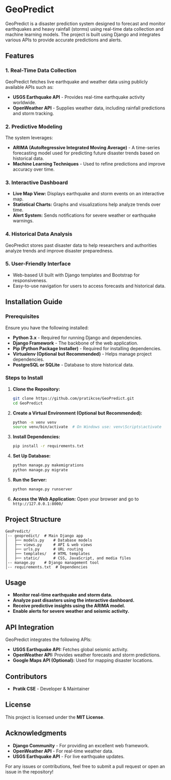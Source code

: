 # GeoPredict

GeoPredict is a disaster prediction system designed to forecast and monitor earthquakes and heavy rainfall (storms) using real-time data collection and machine learning models. The project is built using Django and integrates various APIs to provide accurate predictions and alerts.

## Features

### 1. Real-Time Data Collection
GeoPredict fetches live earthquake and weather data using publicly available APIs such as:
- **USGS Earthquake API** - Provides real-time earthquake activity worldwide.
- **OpenWeather API** - Supplies weather data, including rainfall predictions and storm tracking.

### 2. Predictive Modeling
The system leverages:
- **ARIMA (AutoRegressive Integrated Moving Average)** - A time-series forecasting model used for predicting future disaster trends based on historical data.
- **Machine Learning Techniques** - Used to refine predictions and improve accuracy over time.

### 3. Interactive Dashboard
- **Live Map View:** Displays earthquake and storm events on an interactive map.
- **Statistical Charts:** Graphs and visualizations help analyze trends over time.
- **Alert System:** Sends notifications for severe weather or earthquake warnings.

### 4. Historical Data Analysis
GeoPredict stores past disaster data to help researchers and authorities analyze trends and improve disaster preparedness.

### 5. User-Friendly Interface
- Web-based UI built with Django templates and Bootstrap for responsiveness.
- Easy-to-use navigation for users to access forecasts and historical data.

## Installation Guide

### Prerequisites
Ensure you have the following installed:
- **Python 3.x** - Required for running Django and dependencies.
- **Django Framework** - The backbone of the web application.
- **Pip (Python Package Installer)** - Required for installing dependencies.
- **Virtualenv (Optional but Recommended)** - Helps manage project dependencies.
- **PostgreSQL or SQLite** - Database to store historical data.

### Steps to Install

1. **Clone the Repository:**
   ```bash
   git clone https://github.com/pratikcse/GeoPredict.git
   cd GeoPredict
   ```

2. **Create a Virtual Environment (Optional but Recommended):**
   ```bash
   python -m venv venv
   source venv/bin/activate  # On Windows use: venv\Scripts\activate
   ```

3. **Install Dependencies:**
   ```bash
   pip install -r requirements.txt
   ```

4. **Set Up Database:**
   ```bash
   python manage.py makemigrations
   python manage.py migrate
   ```

5. **Run the Server:**
   ```bash
   python manage.py runserver
   ```

6. **Access the Web Application:**
   Open your browser and go to `http://127.0.0.1:8000/`

## Project Structure
```
GeoPredict/
│-- geopredict/  # Main Django app
│   ├── models.py    # Database models
│   ├── views.py     # API & web views
│   ├── urls.py      # URL routing
│   ├── templates/   # HTML templates
│   ├── static/      # CSS, JavaScript, and media files
│-- manage.py    # Django management tool
│-- requirements.txt  # Dependencies
```

## Usage
- **Monitor real-time earthquake and storm data.**
- **Analyze past disasters using the interactive dashboard.**
- **Receive predictive insights using the ARIMA model.**
- **Enable alerts for severe weather and seismic activity.**

## API Integration
GeoPredict integrates the following APIs:
- **USGS Earthquake API:** Fetches global seismic activity.
- **OpenWeather API:** Provides weather forecasts and storm predictions.
- **Google Maps API (Optional):** Used for mapping disaster locations.

## Contributors
- **Pratik CSE** - Developer & Maintainer

## License
This project is licensed under the **MIT License**.

## Acknowledgments
- **Django Community** - For providing an excellent web framework.
- **OpenWeather API** - For real-time weather data.
- **USGS Earthquake API** - For live earthquake updates.

For any issues or contributions, feel free to submit a pull request or open an issue in the repository!

